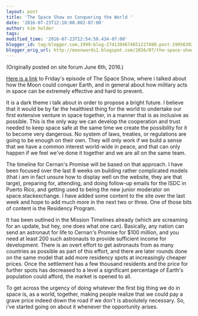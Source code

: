 ```yaml
---
layout: post
title: 'The Space Show on Conquering the World '
date: '2016-07-23T12:10:00.002-07:00'
author: kim holder
tags:
modified_time: '2016-07-23T12:54:50.434-07:00'
blogger_id: tag:blogger.com,1999:blog-2741304674651227490.post-2995639245979846481
blogger_orig_url: http://moonwards1.blogspot.com/2016/07/the-space-show-on-conquering-world.html
---
```


(Originally posted on site forum June 6th, 2016.)

<a href="http://www.thespaceshow.com/show/03-jun-2016/broadcast-2712-kim-holder">Here is a link</a> to Friday's episode of The Space Show, where i talked about how the Moon could conquer Earth, and in general about how military acts in space can be extremely effective and hard to prevent.

It is a dark theme i talk about in order to propose a bright future. I believe that it would be by far the healthiest thing for the world to undertake our first extensive venture in space together, in a manner that is as inclusive as possible. This is the only way we can develop the cooperation and trust needed to keep space safe at the same time we create the possibility for it to become very dangerous. No system of laws, treaties, or regulations are going to be enough on their own. They will only work if we build a sense that we have a common interest world-wide in peace, and that can only happen if we feel we've done it together and we are all on the same team.

The timeline for Cernan's Promise will be based on that approach. I have been focused over the last 8 weeks on building rather complicated models (that i am in fact unsure how to display well on the website, they are that large), preparing for, attending, and doing follow-up emails for the ISDC in Puerto Rico, and getting used to being the new junior moderator on space.stackexchange. I have added some content to the site over the last week and hope to add much more in the next two or three. One of those bits of content is the Residency Program.

It has been outlined in the Mission Timelines already (which are screaming for an update, but hey, one does what one can). Basically, any nation can send an astronaut for life to Cernan's Promise for $100 million, and you need at least 200 such astronauts to provide sufficient income for development. There is an overt effort to get astronauts from as many countries as possible as part of this effort, and there are later rounds done on the same model that add more residency spots at increasingly cheaper prices. Once the settlement has a few thousand residents and the price for further spots has decreased to a level a significant percentage of Earth's population could afford, the market is opened to all.

To get across the urgency of doing whatever the first big thing we do in space is, as a world, together, making people realize that we could pay a grave price indeed down the road if we don't is absolutely necessary. So, i've started going on about it whenever the opportunity arises.
